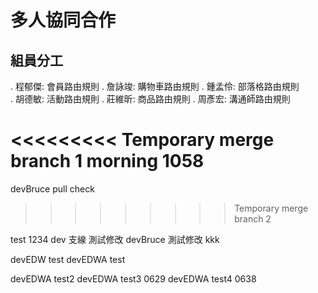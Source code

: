 # 多人協同合作

## 組員分工

. 程郁傑: 會員路由規則
. 詹詠竣: 購物車路由規則
. 鍾孟伶: 部落格路由規則  
. 胡德敏: 活動路由規則
. 莊維昕: 商品路由規則
. 周彥宏: 溝通師路由規則

<<<<<<<<< Temporary merge branch 1
morning 1058
=========

devBruce pull check
>>>>>>>>> Temporary merge branch 2

test
1234
dev 支線 測試修改
devBruce 測試修改
kkk


devEDW test
devEDWA test

devEDWA test2
devEDWA test3 0629
devEDWA test4 0638